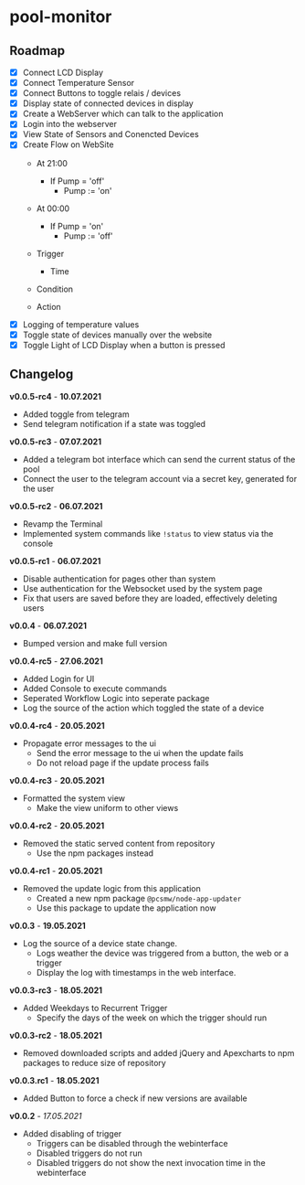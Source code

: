 # pool-monitor

## Roadmap

- [x] Connect LCD Display
- [x] Connect Temperature Sensor
- [x] Connect Buttons to toggle relais / devices
- [x] Display state of connected devices in display
- [x] Create a WebServer which can talk to the application
- [x] Login into the webserver
- [x] View State of Sensors and Conencted Devices
- [x] Create Flow on WebSite
    - At 21:00
        - If Pump = 'off'
            - Pump := 'on'
    - At 00:00
        - If Pump = 'on'
            - Pump := 'off'
    
    - Trigger
        - Time
    - Condition
    - Action
- [x] Logging of temperature values
- [x] Toggle state of devices manually over the website
- [x] Toggle Light of LCD Display when a button is pressed

## Changelog
**v0.0.5-rc4** - __10.07.2021__
- Added toggle from telegram
- Send telegram notification if a state was toggled

**v0.0.5-rc3** - __07.07.2021__
- Added a telegram bot interface which can send the current status of the pool
- Connect the user to the telegram account via a secret key, generated for the user

**v0.0.5-rc2** - __06.07.2021__
- Revamp the Terminal
- Implemented system commands like `!status` to view status via the console

**v0.0.5-rc1** - __06.07.2021__
- Disable authentication for pages other than system
- Use authentication for the Websocket used by the system page
- Fix that users are saved before they are loaded, effectively deleting users

**v0.0.4** - __06.07.2021__
- Bumped version and make full version

**v0.0.4-rc5** - __27.06.2021__
- Added Login for UI
- Added Console to execute commands
- Seperated Workflow Logic into seperate package
- Log the source of the action which toggled the state of a device

**v0.0.4-rc4** - __20.05.2021__
- Propagate error messages to the ui
    - Send the error message to the ui when the update fails
    - Do not reload page if the update process fails

**v0.0.4-rc3** - __20.05.2021__
- Formatted the system view
    - Make the view uniform to other views

**v0.0.4-rc2** - __20.05.2021__
- Removed the static served content from repository
    - Use the npm packages instead

**v0.0.4-rc1** - __20.05.2021__
- Removed the update logic from this application
    - Created a new npm package `@pcsmw/node-app-updater`
    - Use this package to update the application now

**v0.0.3** - __19.05.2021__
- Log the source of a device state change.
    - Logs weather the device was triggered from a button, the web or a trigger
    - Display the log with timestamps in the web interface.

**v0.0.3-rc3** - __18.05.2021__
- Added Weekdays to Recurrent Trigger
    - Specify the days of the week on which the trigger should run

**v0.0.3-rc2** - __18.05.2021__
- Removed downloaded scripts and added jQuery and Apexcharts to npm packages to reduce size of repository

**v0.0.3.rc1** - __18.05.2021__
- Added Button to force a check if new versions are available

**v0.0.2** - _17.05.2021_
- Added disabling of trigger
    - Triggers can be disabled through the webinterface
    - Disabled triggers do not run
    - Disabled triggers do not show the next invocation time in the webinterface